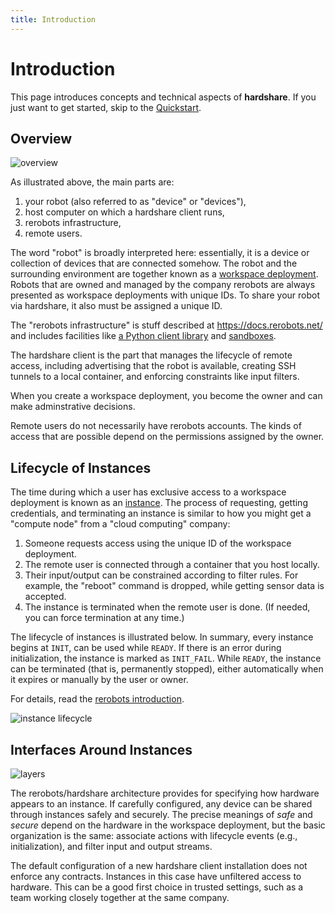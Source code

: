 ```yaml
---
title: Introduction
---
```


# Introduction

This page introduces concepts and technical aspects of **hardshare**. If you
just want to get started, skip to the [Quickstart](/quickstart).


## Overview

![overview](figures/hardshare-overview.svg)

As illustrated above, the main parts are:

1. your robot (also referred to as "device" or "devices"),
2. host computer on which a hardshare client runs,
3. rerobots infrastructure,
4. remote users.

The word "robot" is broadly interpreted here: essentially, it is a device or
collection of devices that are connected somehow. The robot and the surrounding
environment are together known as a [workspace deployment](
https://docs.rerobots.net/intro). Robots that are owned and managed by
the company rerobots are always presented as workspace deployments with unique
IDs.  To share your robot via hardshare, it also must be assigned a unique ID.

The "rerobots infrastructure" is stuff described at <https://docs.rerobots.net/>
and includes facilities like [a Python client library](
https://pypi.org/project/rerobots) and [sandboxes](
https://rerobots.net/sandbox).

The hardshare client is the part that manages the lifecycle of remote access,
including advertising that the robot is available, creating SSH tunnels to a
local container, and enforcing constraints like input filters.

When you create a workspace deployment, you become the owner and can make
adminstrative decisions.

Remote users do not necessarily have rerobots accounts. The kinds of access that
are possible depend on the permissions assigned by the owner.


## Lifecycle of Instances

The time during which a user has exclusive access to a workspace deployment is
known as an [instance](https://docs.rerobots.net/intro).  The process of
requesting, getting credentials, and terminating an instance is similar to how
you might get a "compute node" from a "cloud computing" company:

1. Someone requests access using the unique ID of the workspace deployment.
2. The remote user is connected through a container that you host locally.
3. Their input/output can be constrained according to filter rules. For example,
   the "reboot" command is dropped, while getting sensor data is accepted.
4. The instance is terminated when the remote user is done. (If needed, you can
   force termination at any time.)

The lifecycle of instances is illustrated below. In summary, every instance
begins at `INIT`, can be used while `READY`. If there is an error during
initialization, the instance is marked as `INIT_FAIL`. While `READY`, the
instance can be terminated (that is, permanently stopped), either automatically
when it expires or manually by the user or owner.

For details, read the [rerobots introduction](https://docs.rerobots.net/intro).

![instance lifecycle](figures/instance-lifecycle.svg)


## Interfaces Around Instances

![layers](figures/layers-illustration.svg)

The rerobots/hardshare architecture provides for specifying how hardware appears
to an instance. If carefully configured, any device can be shared through
instances safely and securely. The precise meanings of *safe* and *secure*
depend on the hardware in the workspace deployment, but the basic organization
is the same: associate actions with lifecycle events (e.g., initialization), and
filter input and output streams.

The default configuration of a new hardshare client installation does not
enforce any contracts. Instances in this case have unfiltered access to
hardware. This can be a good first choice in trusted settings, such as a team
working closely together at the same company.
